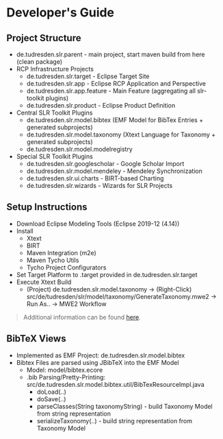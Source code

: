 # Developer's Guide #

## Project Structure ##

* de.tudresden.slr.parent - main project, start maven build from here (clean package)
* RCP Infrastructure Projects
  * de.tudresden.slr.target - Eclipse Target Site 
  * de.tudresden.slr.app - Eclipse RCP Application and Perspective
  * de.tudresden.slr.app.feature - Main Feature (aggregating all slr-toolkit plugins)
  * de.tudresden.slr.product - Eclipse Product Definition
* Central SLR Toolkit Plugins
  * de.tudresden.slr.model.bibtex (EMF Model for BibTex Entries + generated subprojects)
  * de.tudresden.slr.model.taxonomy (Xtext Language for Taxonomy + generated subprojects)
  * de.tudresden.slr.model.modelregistry
* Special SLR Toolkit Plugins
  * de.tudresden.slr.googlescholar - Google Scholar Import
  * de.tudresden.slr.model.mendeley - Mendeley Synchronization
  * de.tudresden.slr.ui.charts - BIRT-based Charting
  * de.tudresden.slr.wizards - Wizards for SLR Projects

## Setup Instructions ##

* Download Eclipse Modeling Tools (Eclipse 2019-12 (4.14))
* Install 
  * Xtext 
  * BIRT 
  * Maven Integration (m2e)
  * Maven Tycho Utils 
  * Tycho Project Configurators 
* Set Target Platform to .target provided in de.tudresden.slr.target
* Execute Xtext Build
  * (Project) de.tudresden.slr.model.taxonomy -> (Right-Click) src/de/tudresden/slr/model/taxonomy/GenerateTaxonomy.mwe2 -> Run As.. -> MWE2 Workflow

> Additional information can be found [here](https://github.com/sebastiangoetz/slr-toolkit/wiki/Setup-Guide).

## BibTeX Views ##

* Implemented as EMF Project: de.tudresden.slr.model.bibtex
* Bibtex Files are parsed using JBibTeX into the EMF Model
  * Model: model/bibtex.ecore
  * .bib Parsing/Pretty-Printing: src/de.tudresden.slr.model.bibtex.util/BibTexResourceImpl.java
    * doLoad(..)
    * doSave(..)
    * parseClasses(String taxonomyString) - build Taxonomy Model from string representation
    * serializeTaxonomy(..) - build string representation from Taxonomy Model
